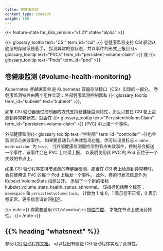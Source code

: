 ```yaml
---
title: 卷健康监测
content_type: concept
weight: 100
---
```

<!-- 
reviewers:
- jsafrane
- saad-ali
- msau42
- xing-yang
title: Volume Health Monitoring
content_type: concept
weight: 100
-->

<!-- overview -->

{{< feature-state for_k8s_version="v1.21" state="alpha" >}}

<!--
{{< glossary_tooltip text="CSI" term_id="csi" >}} volume health monitoring allows
CSI Drivers to detect abnormal volume conditions from the underlying storage systems
and report them as events on {{< glossary_tooltip text="PVCs" term_id="persistent-volume-claim" >}}
or {{< glossary_tooltip text="Pods" term_id="pod" >}}.
-->
{{< glossary_tooltip text="CSI" term_id="csi" >}} 卷健康监测支持 CSI 驱动从底层的存储系统着手，
探测异常的卷状态，并以事件的形式上报到 {{< glossary_tooltip text="PVCs" term_id="persistent-volume-claim" >}}
或 {{< glossary_tooltip text="Pods" term_id="pod" >}}.

<!-- body -->

<!--
## Volume health monitoring
-->
## 卷健康监测 {#volume-health-monitoring}

<!--
Kubernetes _volume health monitoring_ is part of how Kubernetes implements the
Container Storage Interface (CSI). Volume health monitoring feature is implemented
in two components: an External Health Monitor controller, and the
{{< glossary_tooltip term_id="kubelet" text="kubelet" >}}.

If a CSI Driver supports Volume Health Monitoring feature from the controller side,
an event will be reported on the related
{{< glossary_tooltip text="PersistentVolumeClaim" term_id="persistent-volume-claim" >}} (PVC)
when an abnormal volume condition is detected on a CSI volume.
-->
Kubernetes _卷健康监测_ 是 Kubernetes 容器存储接口（CSI）实现的一部分。
卷健康监测特性由两个组件实现：外部健康监测控制器和 {{< glossary_tooltip term_id="kubelet" text="kubelet" >}}。

如果 CSI 驱动器通过控制器的方式支持卷健康监测特性，那么只要在 CSI 卷上监测到异常卷状态，就会在
{{< glossary_tooltip text="PersistentVolumeClaim" term_id="persistent-volume-claim" >}} (PVC)
中上报一个事件。

<!--
The External Health Monitor {{< glossary_tooltip text="controller" term_id="controller" >}}
also watches for node failure events. You can enable node failure monitoring by setting
the `enable-node-watcher` flag to true. When the external health monitor detects a node
failure event, the controller reports an Event will be reported on the PVC to indicate
that pods using this PVC are on a failed node.

If a CSI Driver supports Volume Health Monitoring feature from the node side,
an Event will be reported on every Pod using the PVC when an abnormal volume
condition is detected on a CSI volume. In addition, Volume Health information
is exposed as Kubelet VolumeStats metrics. A new metric kubelet_volume_stats_health_status_abnormal
is added. This metric includes two labels: `namespace` and `persistentvolumeclaim`.
The count is either 1 or 0. 1 indicates the volume is unhealthy, 0 indicates volume
is healthy. For more information, please check
[KEP](https://github.com/kubernetes/enhancements/tree/master/keps/sig-storage/1432-volume-health-monitor#kubelet-metrics-changes).
-->
外部健康监测{{< glossary_tooltip text="控制器" term_id="controller" >}}也会监测节点失效事件。
如果要启动节点失效监测功能，你可以设置标志 `enable-node-watcher` 为 `true`。
当外部健康监测器检测到节点失效事件，控制器会报送一个事件，该事件会在 PVC 上继续上报，
以表明使用此 PVC 的 Pod 正位于一个失效的节点上。

如果 CSI 驱动程序支持节点测的卷健康检测，那当在 CSI 卷上检测到异常卷时，
会在使用该 PVC 的每个 Pod 上触发一个事件。
此外，卷运行状况信息作为 Kubelet VolumeStats 指标公开。
添加了一个新的指标 kubelet_volume_stats_health_status_abnormal。
该指标包括两个标签：`namespace` 和 `persistentvolumeclaim`。
计数为 1 或 0。1 表示卷不正常，0 表示卷正常。更多信息请访问[KEP](https://github.com/kubernetes/enhancements/tree/master/keps/sig-storage/1432-volume-health-monitor#kubelet-metrics-changes)。

<!--
You need to enable the `CSIVolumeHealth` [feature gate](/docs/reference/command-line-tools-reference/feature-gates/)
to use this feature from the node side.
-->
{{< note >}}
你需要启用 `CSIVolumeHealth`
[特性门控](/zh-cn/docs/reference/command-line-tools-reference/feature-gates/)，
才能在节点上使用此特性。
{{< /note >}}

## {{% heading "whatsnext" %}}

<!--
See the [CSI driver documentation](https://kubernetes-csi.github.io/docs/drivers.html)
to find out which CSI drivers have implemented this feature.
-->
参阅 [CSI 驱动程序文档](https://kubernetes-csi.github.io/docs/drivers.html)，
可以找出有哪些 CSI 驱动程序实现了此特性。
